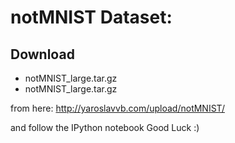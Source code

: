 # notMNIST Dataset:

## Download 
* notMNIST_large.tar.gz
* notMNIST_large.tar.gz

from here: http://yaroslavvb.com/upload/notMNIST/

and follow the IPython notebook
Good Luck :)
